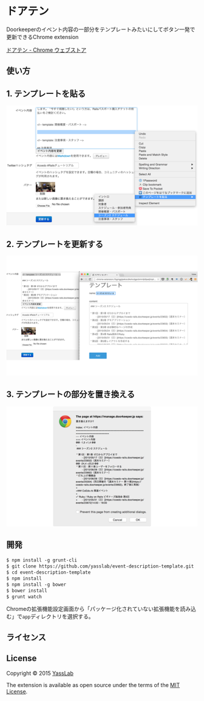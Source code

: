 ドアテン
========

Doorkeeperのイベント内容の一部分をテンプレートみたいにしてボタン一発で更新できるChrome extension

[ドアテン - Chrome ウェブストア](https://chrome.google.com/webstore/detail/%E3%83%89%E3%82%A2%E3%83%86%E3%83%B3/bgmgglpekocdkohcdgpcbmmijldlpadj)

使い方
-----

## 1. テンプレートを貼る
![テンプレートを貼る](doc/images/paste-template.png)

## 2. テンプレートを更新する
![テンプレートを設定する](doc/images/template-options.png)

## 3. テンプレートの部分を置き換える
![テンプレートの部分を置き換える](doc/images/replace-confirm.png)

開発
----

```console
$ npm install -g grunt-cli
$ git clone https://github.com/yasslab/event-description-template.git
$ cd event-description-template
$ npm install
$ npm install -g bower
$ bower install
$ grunt watch
```

Chromeの拡張機能設定画面から「パッケージ化されていない拡張機能を読み込む」で`app`ディレクトリを選択する。


ライセンス
---------

## License

Copyright &copy; 2015 [YassLab](http://yasslab.jp)

The extension is available as open source under the terms of the [MIT License](http://opensource.org/licenses/MIT).
